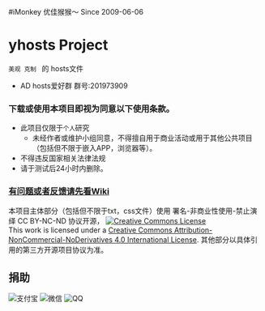 #iMonkey
优佳猴猴～
Since 2009-06-06

# yhosts Project

`
美观 克制 
`
   的
hosts文件

* AD hosts爱好群 群号:201973909

### 下载或使用本项目即视为同意以下使用条款。
* 此项目仅限于`个人`研究
    *  未经作者或维护小组同意，不得擅自用于商业活动或用于其他公共项目（包括但不限于嵌入APP，浏览器等）。
* 不得违反国家相关法律法规
* 请于测试后24小时内删除。

### [有问题或者反馈请先看Wiki](https://github.com/vokins/yhosts/wiki)

本项目主体部分（包括但不限于txt，css文件）使用 署名-非商业性使用-禁止演绎 CC BY-NC-ND 协议开源，
[![Creative Commons License](https://i.creativecommons.org/l/by-nc-nd/4.0/88x31.png)](https://creativecommons.org/licenses/by-nc-nd/4.0/)  
This work is licensed under a [Creative Commons Attribution-NonCommercial-NoDerivatives 4.0 International License](https://creativecommons.org/licenses/by-nc-nd/4.0/).
其他部分以具体引用的第三方开源项目协议为准。


## 捐助

![支付宝](https://raw.githubusercontent.com/vokins/yhosts/master/vip/alipay.png)
![微信](https://raw.githubusercontent.com/vokins/yhosts/master/vip/wechat.png)
![QQ](https://raw.githubusercontent.com/vokins/yhosts/master/vip/qq.png)
